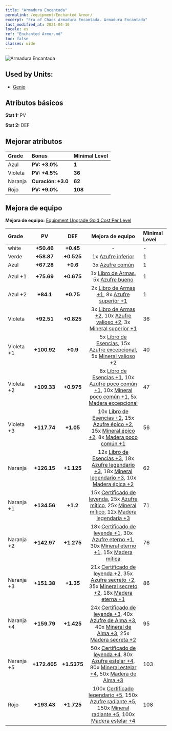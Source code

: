 ```yaml
---
title: "Armadura Encantada"
permalink: /equipment/Enchanted Armor/
excerpt: "Era of Chaos Armadura Encantada. Armadura Encantada"
last_modified_at: 2021-04-16
locale: es
ref: "Enchanted Armor.md"
toc: false
classes: wide
---
```


  ![Armadura Encantada](/images/e/e_6054.png)

## Used by Units:

* [Genio](/es/units/Genie/) 


## Atributos básicos
 **Stat 1:** PV

 **Stat 2:** DEF

## Mejorar atributos

  |     Grade    |   Bonus | Minimal Level | 
  |:-------------|:--------|:--------------| 
  | Azul | **PV: +3.0%** | **1** | 
  | Violeta | **PV: +4.5%** | **36** | 
  | Naranja | **Curación: +3.0** | **62** | 
  | Rojo | **PV: +9.0%** | **108** | 


## Mejora de equipo
 **Mejora de equipo:** [Equipment Upgrade Gold Cost Per Level](/equipment/EquipmentUpgradeCostPerLevel/) 

  |          Grade      | PV | DEF | Mejora de equipo | Minimal Level |
  |:--------------------|:---------:|:---------:|:----------------:|:--------------|
  | white | **+50.46** | **+0.45** | - | - |
  | Verde | **+58.87** | **+0.525** | 1x [Azufre inferior](/es/Items/mat_3/) | 1 |
  | Azul | **+67.28** | **+0.6** | 3x [Azufre común](/es/Items/mat_9/) | 1 |
  | Azul +1 | **+75.69** | **+0.675** | 1x [Libro de Armas](/es/Items/mat_18/), 5x [Azufre bueno](/es/Items/mat_15/) | 1 |
  | Azul +2 | **+84.1** | **+0.75** | 2x [Libro de Armas +1](/es/Items/mat_25/), 8x [Azufre superior +1](/es/Items/mat_22/) | 1 |
  | Violeta | **+92.51** | **+0.825** | 3x [Libro de Armas +2](/es/Items/mat_32/), 10x [Azufre valioso +2](/es/Items/mat_29/), 3x [Mineral superior +1](/es/Items/mat_19/) | 36 |
  | Violeta +1 | **+100.92** | **+0.9** | 5x [Libro de Esencias](/es/Items/mat_39/), 15x [Azufre excepcional](/es/Items/mat_36/), 5x [Mineral valioso +2](/es/Items/mat_26/) | 40 |
  | Violeta +2 | **+109.33** | **+0.975** | 8x [Libro de Esencias +1](/es/Items/mat_46/), 10x [Azufre poco común +1](/es/Items/mat_43/), 10x [Mineral poco común +1](/es/Items/mat_40/), 5x [Madera excepcional](/es/Items/mat_34/) | 47 |
  | Violeta +3 | **+117.74** | **+1.05** | 10x [Libro de Esencias +2](/es/Items/mat_53/), 15x [Azufre épico +2](/es/Items/mat_50/), 15x [Mineral épico +2](/es/Items/mat_47/), 8x [Madera poco común +1](/es/Items/mat_41/) | 56 |
  | Naranja | **+126.15** | **+1.125** | 12x [Libro de Esencias +3](/es/Items/mat_60/), 18x [Azufre legendario +3](/es/Items/mat_57/), 18x [Mineral legendario +3](/es/Items/mat_54/), 10x [Madera épica +2](/es/Items/mat_48/) | 62 |
  | Naranja +1 | **+134.56** | **+1.2** | 15x [Certificado de leyenda](/es/Items/mat_67/), 25x [Azufre mítico](/es/Items/mat_64/), 25x [Mineral mítico](/es/Items/mat_61/), 12x [Madera legendaria +3](/es/Items/mat_55/) | 71 |
  | Naranja +2 | **+142.97** | **+1.275** | 18x [Certificado de leyenda +1](/es/Items/mat_74/), 30x [Azufre eterno +1](/es/Items/mat_71/), 30x [Mineral eterno +1](/es/Items/mat_68/), 15x [Madera mítica](/es/Items/mat_62/) | 76 |
  | Naranja +3 | **+151.38** | **+1.35** | 21x [Certificado de leyenda +2](/es/Items/mat_81/), 35x [Azufre secreto +2](/es/Items/mat_78/), 35x [Mineral secreto +2](/es/Items/mat_75/), 18x [Madera eterna +1](/es/Items/mat_69/) | 86 |
  | Naranja +4 | **+159.79** | **+1.425** | 24x [Certificado de leyenda +3](/es/Items/mat_88/), 40x [Azufre de Alma +3](/es/Items/mat_85/), 40x [Mineral de Alma +3](/es/Items/mat_82/), 25x [Madera secreta +2](/es/Items/mat_76/) | 95 |
  | Naranja +5 | **+172.405** | **+1.5375** | 50x [Certificado de leyenda +4](/es/Items/mat_95/), 80x [Azufre estelar +4](/es/Items/mat_92/), 80x [Mineral estelar +4](/es/Items/mat_89/), 50x [Madera de Alma +3](/es/Items/mat_83/) | 103 |
  | Rojo | **+193.43** | **+1.725** | 100x [Certificado legendario +5](/es/Items/mat_102/), 150x [Azufre radiante +5](/es/Items/mat_99/), 150x [Mineral radiante +5](/es/Items/mat_96/), 100x [Madera estelar +4](/es/Items/mat_90/) | 108 |

